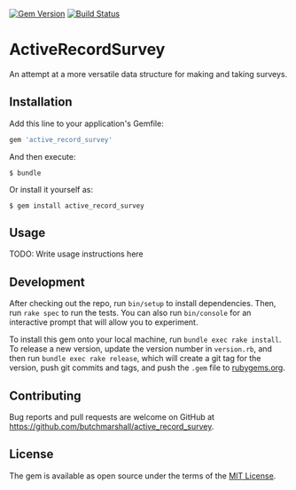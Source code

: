 [![Gem Version](https://badge.fury.io/rb/active_record_survey.svg)](http://badge.fury.io/rb/active_record_survey)
[![Build Status](https://travis-ci.org/butchmarshall/active_record_survey.svg?branch=master)](https://travis-ci.org/butchmarshall/active_record_survey)

# ActiveRecordSurvey

An attempt at a more versatile data structure for making and taking surveys.

## Installation

Add this line to your application's Gemfile:

```ruby
gem 'active_record_survey'
```

And then execute:

    $ bundle

Or install it yourself as:

    $ gem install active_record_survey

## Usage

TODO: Write usage instructions here

## Development

After checking out the repo, run `bin/setup` to install dependencies. Then, run `rake spec` to run the tests. You can also run `bin/console` for an interactive prompt that will allow you to experiment.

To install this gem onto your local machine, run `bundle exec rake install`. To release a new version, update the version number in `version.rb`, and then run `bundle exec rake release`, which will create a git tag for the version, push git commits and tags, and push the `.gem` file to [rubygems.org](https://rubygems.org).

## Contributing

Bug reports and pull requests are welcome on GitHub at https://github.com/butchmarshall/active_record_survey.

## License

The gem is available as open source under the terms of the [MIT License](http://opensource.org/licenses/MIT).

